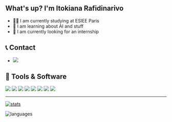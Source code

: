 ## What's up? I'm Itokiana Rafidinarivo
- 👨‍🎓 I am currently studying at ESIEE Paris
- 🤖 I am learning about AI and stuff
- 🔎 I am currently looking for an internship

## 📞 Contact
- ![](https://img.shields.io/badge/LinkedIn-0077B5?style=for-the-badge&logo=linkedin&logoColor=white&link=https://www.linkedin.com/in/itokiana-rafidinarivo/)

## 🧰 Tools & Software

![](https://img.shields.io/badge/Python-14354C?style=for-the-badge&logo=python&logoColor=white) ![](https://img.shields.io/badge/R-276DC3?style=for-the-badge&logo=r&logoColor=white) ![](https://img.shields.io/badge/C-00599C?style=for-the-badge&logo=c&logoColor=white) ![](https://img.shields.io/badge/Java-ED8B00?style=for-the-badge&logo=java&logoColor=white) ![](https://img.shields.io/badge/Markdown-000000?style=for-the-badge&logo=markdown&logoColor=white) ![](https://img.shields.io/badge/Flask-000000?style=for-the-badge&logo=flask&logoColor=white) ![](https://img.shields.io/badge/Flutter-02569B?style=for-the-badge&logo=flutter&logoColor=white) ![](https://img.shields.io/badge/MongoDB-4EA94B?style=for-the-badge&logo=mongodb&logoColor=white) ![]()

___

[![stats](https://github-readme-stats.vercel.app/api?username=rafidini&theme=blue-green)](https://github.com/rafidini/github-readme-stats)

![languages](https://github-readme-stats.vercel.app/api/top-langs/?username=rafidini&theme=blue-green)
